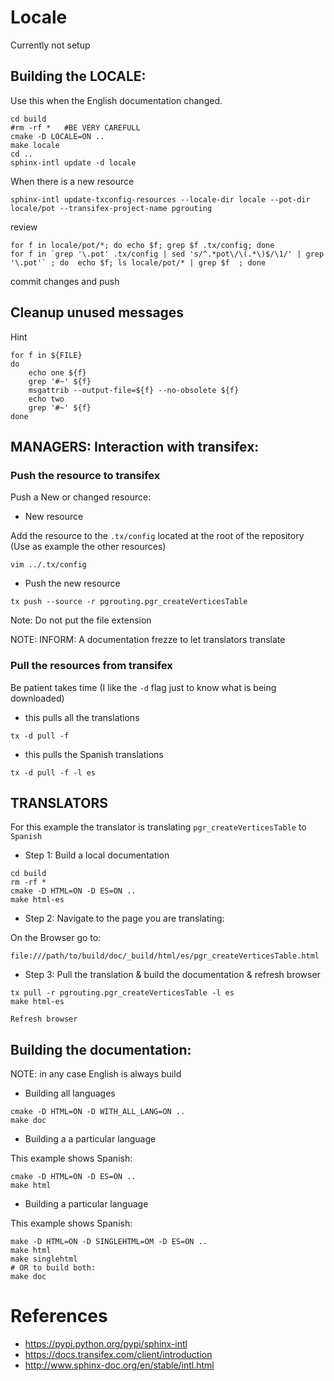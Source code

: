 # Locale

Currently not setup

## Building the LOCALE:

Use this when the English documentation changed.

```
cd build
#rm -rf *   #BE VERY CAREFULL
cmake -D LOCALE=ON ..
make locale
cd ..
sphinx-intl update -d locale
```

When there is a new resource
```
sphinx-intl update-txconfig-resources --locale-dir locale --pot-dir locale/pot --transifex-project-name pgrouting
```


review
```
for f in locale/pot/*; do echo $f; grep $f .tx/config; done
for f in `grep '\.pot' .tx/config | sed 's/^.*pot\/\(.*\)$/\1/' | grep '\.pot'` ; do  echo $f; ls locale/pot/* | grep $f  ; done
```

commit changes and push

## Cleanup unused messages

Hint
```
for f in ${FILE}
do
    echo one ${f}
    grep '#~' ${f}
    msgattrib --output-file=${f} --no-obsolete ${f}
    echo two
    grep '#~' ${f}
done
```


## MANAGERS: Interaction with transifex:

### Push the resource to transifex

Push a New or changed resource:

* New resource

Add the resource to the `.tx/config` located at the root of the repository
(Use as example the other resources)

```
vim ../.tx/config
```

* Push the new resource
```
tx push --source -r pgrouting.pgr_createVerticesTable

```
Note: Do not put the file extension

NOTE: INFORM: A documentation frezze to let translators translate

### Pull the resources from transifex

Be patient takes time (I like the `-d` flag just to know what is being downloaded)

* this pulls all the translations
```
tx -d pull -f
```

* this pulls the Spanish translations
```
tx -d pull -f -l es
```



## TRANSLATORS

For this example the translator is translating `pgr_createVerticesTable` to `Spanish`

* Step 1: Build a local documentation

```
cd build
rm -rf *
cmake -D HTML=ON -D ES=ON ..
make html-es
```

* Step 2: Navigate to the page you are translating:

On the Browser go to:
```
file:///path/to/build/doc/_build/html/es/pgr_createVerticesTable.html
```

* Step 3: Pull the translation & build the documentation & refresh browser

```
tx pull -r pgrouting.pgr_createVerticesTable -l es
make html-es
```
`Refresh browser`

## Building the documentation:

NOTE: in any case English is always build

* Building all languages

```
cmake -D HTML=ON -D WITH_ALL_LANG=ON ..
make doc
```

* Building a a particular language

This example shows Spanish:

```
cmake -D HTML=ON -D ES=ON ..
make html
```

* Building a particular language

This example shows Spanish:

```
make -D HTML=ON -D SINGLEHTML=OM -D ES=ON ..
make html
make singlehtml
# OR to build both:
make doc
```

# References

* https://pypi.python.org/pypi/sphinx-intl
* https://docs.transifex.com/client/introduction
* http://www.sphinx-doc.org/en/stable/intl.html
